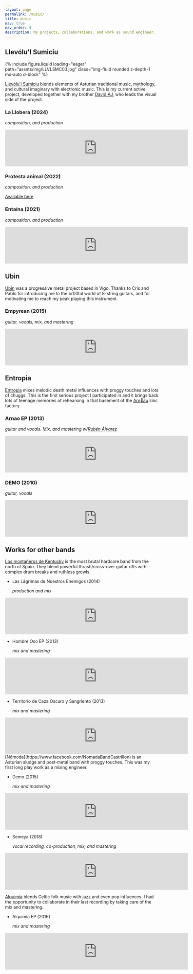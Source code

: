 ```yaml
---
layout: page
permalink: /music/
title: music
nav: true
nav_order: 4
description: My projects, collaborations, and work as sound engineer.
---
```


## Llevólu'l Sumiciu

<div class="col-sm mt-3 mt-md-0">
  {% include figure.liquid loading="eager" path="assets/img/LLVLSMC03.jpg" class="img-fluid rounded z-depth-1 mx-auto d-block" %}
</div>

[Llevólu'l Sumiciu](https://www.facebook.com/llevolulsumiciu) blends elements of Asturian traditional music, mythology, and cultural imaginary with electronic music.
This is my current active project, developed together with my brother [David AJ](http://davidajfilms.com/), who leads the visual side of the project.

### La Llobera (2024)

_composition, and production_

<iframe class="d-block mx-auto mb-5" style="border: 0; width: 600px; height: 120px;" src="https://bandcamp.com/EmbeddedPlayer/album=1705541271/size=large/bgcol=ffffff/linkcol=0687f5/tracklist=false/artwork=small/transparent=true/" seamless><a href="https://llevolulsumiciu.bandcamp.com/album/la-llobera">LA LLOBERA by Llevólu&#39;l Sumiciu</a></iframe>

### Protesta animal (2022)

_composition, and production_

[Available here](https://orcd.co/al-son-del-cantar).

### Entaína (2021)

_composition, and production_

<iframe class="d-block mx-auto mb-5" style="border: 0; width: 600px; height: 120px;" src="https://bandcamp.com/EmbeddedPlayer/album=3015086417/size=large/bgcol=ffffff/linkcol=0687f5/tracklist=false/artwork=small/transparent=true/" seamless><a href="https://llevolulsumiciu.bandcamp.com/album/enta-na">ENTAÍNA by Llevólu'l Sumiciu</a></iframe>

## Ubin

[Ubin](https://www.facebook.com/ubin.ubin.ubin/) was a progressive metal project based in Vigo. Thanks to Cris and Pablo for introducing me to the br00tal world of 8-string guitars, and for motivating me to reach my peak playing this instrument.

### Empyrean (2015)

_guitar, vocals, mix, and mastering_

<iframe class="d-block mx-auto mb-5" style="border: 0; width: 600px; height: 120px;" src="https://bandcamp.com/EmbeddedPlayer/album=3900100133/size=large/bgcol=ffffff/linkcol=0687f5/tracklist=false/artwork=small/transparent=true/" seamless><a href="https://ubin.bandcamp.com/album/empyrean">Empyrean by Ubin</a></iframe>

## Entropia

[Entropia](https://www.facebook.com/profile.php?id=100058154836034) mixes melodic death metal influences with proggy touches and lots of chuggs. This is the first serious project I participated in and it brings back lots of teenage memories of rehearsing in that basement of the [Arnau](https://es.wikipedia.org/wiki/Arnao) zinc factory.

### Arnao EP (2013)

_guitar and vocals. Mix, and mastering w/[Rubén Álvarez](https://www.youtube.com/channel/UC6US9tqZWsyEgl5CmwGc3uw)_

<iframe class="d-block mx-auto mb-5" style="border: 0; width: 600px; height: 120px;" src="https://bandcamp.com/EmbeddedPlayer/album=1812203173/size=large/bgcol=ffffff/linkcol=0687f5/tracklist=false/artwork=small/transparent=true/" seamless><a href="https://entropiadeath.bandcamp.com/album/arnao-ep">Arnao EP by Entropia</a></iframe>

### DEMO (2010)

_guitar, vocals_

<iframe class="d-block mx-auto mb-5" style="border: 0; width: 600px; height: 120px;" src="https://bandcamp.com/EmbeddedPlayer/album=2021970718/size=large/bgcol=ffffff/linkcol=0687f5/tracklist=false/artwork=small/transparent=true/" seamless><a href="https://entropiadeath.bandcamp.com/album/demo">DEMO by Entropia</a></iframe>

## Works for other bands

[Los montañeros de Kentucky](https://www.facebook.com/montanerosdekentucky) is the most brutal hardcore band from the north of Spain.
They blend powerful thrash/cross-over guitar riffs with complex drum breaks and ruthless growls.

- Las Lágrimas de Nuestros Enemigos (2014)

  _production and mix_

<iframe class="d-block mx-auto mb-5" style="border: 0; width: 600px; height: 120px;" src="https://bandcamp.com/EmbeddedPlayer/album=2952423310/size=large/bgcol=ffffff/linkcol=0687f5/tracklist=false/artwork=small/transparent=true/" seamless><a href="https://montanerosdekentucky.bandcamp.com/album/las-l-grimas-de-nuestros-enemigos-ep">Las Lágrimas de Nuestros Enemigos EP by Los Montañeros De Kentucky</a></iframe>

- Hombre Oso EP (2013)

  _mix and mastering_

<iframe class="d-block mx-auto mb-5" style="border: 0; width: 600px; height: 120px;" src="https://bandcamp.com/EmbeddedPlayer/album=455410523/size=large/bgcol=ffffff/linkcol=0687f5/tracklist=false/artwork=small/transparent=true/" seamless><a href="https://montanerosdekentucky.bandcamp.com/album/hombre-oso-ep">Hombre Oso EP by Los Montañeros De Kentucky</a></iframe>

- Territorio de Caza Oscuro y Sangriento (2013)

  _mix and mastering_

<iframe class="d-block mx-auto mb-5" style="border: 0; width: 600px; height: 120px;" src="https://bandcamp.com/EmbeddedPlayer/album=3806734244/size=large/bgcol=ffffff/linkcol=0687f5/tracklist=false/artwork=small/transparent=true/" seamless><a href="https://montanerosdekentucky.bandcamp.com/album/terreno-de-caza-oscuro-y-sangriento">Terreno de caza oscuro y sangriento by Los Montañeros De Kentucky</a></iframe>
[Nómoda](https://www.facebook.com/NomadaBandCastrillon) is an Asturian sludge and post-metal band with proggy touches. This was my first long play work as a mixing engineer.

- Demo (2015)

  _mix and mastering_

<iframe class="d-block mx-auto mb-5" style="border: 0; width: 600px; height: 120px;" src="https://bandcamp.com/EmbeddedPlayer/album=3682876989/size=large/bgcol=ffffff/linkcol=0687f5/tracklist=false/artwork=small/transparent=true/" seamless><a href="https://nmada.bandcamp.com/album/demo">DEMO by Nómada</a></iframe>

- Semeya (2018)

  _vocal recording, co-production, mix, and mastering_

<iframe class="d-block mx-auto mb-5" style="border: 0; width: 600px; height: 120px;" src="https://bandcamp.com/EmbeddedPlayer/album=1053220651/size=large/bgcol=ffffff/linkcol=0687f5/tracklist=false/artwork=small/transparent=true/" seamless><a href="https://nmada.bandcamp.com/album/semeya">Semeya by Nómada</a></iframe>

[Alquimia](https://www.facebook.com/alquimiacastrillon) blends Celtic folk music with jazz and even pop influences. I had the opportunity to collaborate in their last recording by taking care of the mix and mastering.

- Alquimia EP (2016)

  _mix and mastering_

<iframe class="d-block mx-auto mb-5" style="border: 0; width: 600px; height: 120px;" src="https://bandcamp.com/EmbeddedPlayer/album=2631819501/size=large/bgcol=ffffff/linkcol=0687f5/tracklist=false/artwork=small/transparent=true/" seamless><a href="https://alquimiacastrillon.bandcamp.com/album/alquimia-ep">Alquimia EP by Alquimia</a></iframe>
